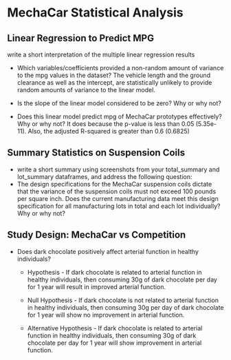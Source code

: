 # MechaCar Statistical Analysis

## Linear Regression to Predict MPG
write a short interpretation of the multiple linear regression results

- Which variables/coefficients provided a non-random amount of variance to the mpg values in the dataset?
The vehicle length and the ground clearance as well as the intercept, are statistically unlikely to provide random amounts of variance to the linear model.


- Is the slope of the linear model considered to be zero? Why or why not?

- Does this linear model predict mpg of MechaCar prototypes effectively? Why or why not?
It does because the p-value is less than 0.05 (5.35e-11).
Also, the adjusted R-squared is greater than 0.6 (0.6825)


## Summary Statistics on Suspension Coils
- write a short summary using screenshots from your total_summary and lot_summary dataframes, and address the following question:
- The design specifications for the MechaCar suspension coils dictate that the variance of the suspension coils must not exceed 100 pounds per square inch. Does the current manufacturing data meet this design specification for all manufacturing lots in total and each lot individually? Why or why not?




## Study Design: MechaCar vs Competition

* Does dark chocolate positively affect arterial function in healthy individuals? 

  * Hypothesis - If dark chocolate is related to arterial function in healthy individuals, then consuming 30g of dark chocolate per day for 1 year will result in improved arterial function.

  * Null Hypothesis - If dark chocolate is not related to arterial function in healthy individuals, then consuming 30g per day of dark chocolate for 1 year will show no improvement in arterial function.

  * Alternative Hypothesis - If dark chocolate is related to arterial function in healthy individuals, then consuming 30g of dark chocolate per day for 1 year will show improvement in arterial function.